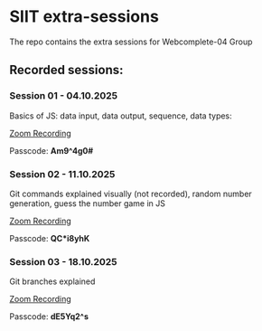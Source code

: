 # SIIT extra-sessions

The repo contains the extra sessions for Webcomplete-04 Group 

## Recorded sessions: 

### Session 01 - 04.10.2025
Basics of JS: data input, data output, sequence, data types:

[Zoom Recording](https://scoalainformala.zoom.us/rec/share/ft_bbQw6uXmaD_J4FBgQ2SiKTFbBebxR-PNSUYX8CyWeiDNukX6FH6Wp2RJYyxbB.JSbiQhWgc0Iw_crL)

Passcode: **Am9^4g0#**


### Session 02 - 11.10.2025
Git commands explained visually (not recorded), random number generation, guess the number game in JS

[Zoom Recording](https://scoalainformala.zoom.us/rec/share/v50JfzcnL8fX55sAOL8M0cpiEv-SEeMMkKBz0DkMimVX_uvWX1DwawbccO0QyrdV.hnZnrO9u4XwKtkzL)

Passcode: **QC*i8yhK**


### Session 03 - 18.10.2025
Git branches explained

[Zoom Recording](https://scoalainformala.zoom.us/rec/share/jXDZlLOfsBhJGkHr4djMkwCj51yU_cEgzSisiKe-FFudSVu4wIpbnsethA52Q-aS.uDjlVYGYBee7ie8C)

Passcode: **dE5Yq2^s**